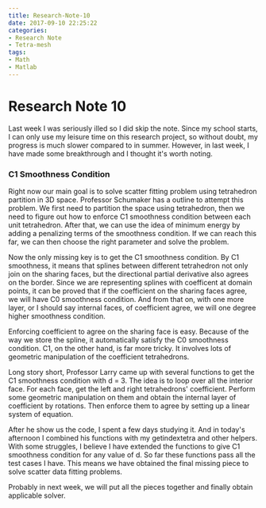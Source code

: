 ```yaml
---
title: Research-Note-10
date: 2017-09-10 22:25:22
categories:
- Research Note
- Tetra-mesh
tags:
- Math
- Matlab
---
```


# Research Note 10

Last week I was seriously illed so I did skip the note. Since my school starts, I can only use my leisure time on this research project, so without doubt, my progress is much slower compared to in summer. However, in last week, I have made some breakthrough and I thought it's worth noting. 

### C1 Smoothness Condition

Right now our main goal is to solve scatter fitting problem using tetrahedron partition in 3D space. Professor Schumaker has a outline to attempt this problem. We first need to partition the space using tetrahedron, then we need to figure out how to enforce C1 smoothness condition between each unit tetrahedron. After that, we can use the idea of minimum energy by adding a penalizing terms of the smoothness condition. If we can reach this far, we can then choose the right parameter and solve the problem. 

Now the only missing key is to get the C1 smoothness condition. By C1 smoothness, it means that splines between different tetrahedron not only join on the sharing faces, but the directional partial derivative also agrees on the border. Since we are representing splines with coefficent at domain points, it can be proved that if the coefficient on the sharing faces agree, we will have C0 smoothness condition. And from that on, with one more layer, or I should say internal faces, of coefficient agree, we will one degree higher smoothness condition. 

Enforcing coefficient to agree on the sharing face is easy. Because of the way we store the spline, it automatically satisfy the C0 smoothness condition. C1, on the other hand, is far more tricky. It involves lots of geometric manipulation of the coefficient tetrahedrons. 

Long story short, Professor Larry came up with several functions to get the C1 smoothness condition with d = 3. The idea is to loop over all the interior face. For each face, get the left and right tetrahedrons' coefficient. Perform some geometric manipulation on them and obtain the internal layer of coefficient by rotations. Then enforce them to agree by setting up a linear system of equation. 

After he show us the code, I spent a few days studying it. And in today's afternoon I combined his functions with my getindextetra and other helpers. With some struggles, I believe I have extended the functions to give C1 smoothness condition for any value of d. So far these functions pass all the test cases I have. This means we have obtained the final missing piece to solve scatter data fitting problems. 

Probably in next week, we will put all the pieces together and finally obtain applicable solver. 